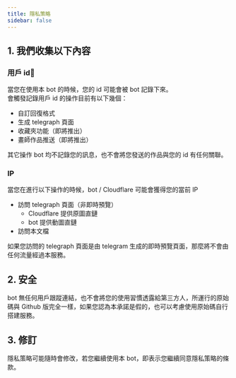 ```yaml
---
title: 隱私策略
sidebar: false
---
```


## 1. 我們收集以下內容

### 用戶 id
當您在使用本 bot 的時候，您的 id 可能會被 bot 記錄下來。  
會觸發記錄用戶 id 的操作目前有以下幾個：  

- 自訂回復格式
- 生成 telegraph 頁面
- 收藏夾功能（即將推出）
- 畫師作品推送（即將推出）

其它操作 bot 均不記錄您的訊息，也不會將您發送的作品與您的 id 有任何關聯。

### IP
當您在進行以下操作的時候，bot / Cloudflare 可能會獲得您的當前 IP  

- 訪問 telegraph 頁面（非即時預覽）
    - Cloudflare 提供原圖直鏈
    - bot 提供動圖直鏈
- 訪問本文檔

如果您訪問的 telegraph 頁面是由 telegram 生成的即時預覽頁面，那麼將不會由任何流量經過本服務。


## 2. 安全
bot 無任何用戶跟蹤連結，也不會將您的使用習慣透露給第三方人，所運行的原始碼與 Github 版完全一樣，如果您認為本承諾是假的，也可以考慮使用原始碼自行搭建服務。

## 3. 修訂
隱私策略可能隨時會修改，若您繼續使用本 bot，即表示您繼續同意隱私策略的條款。